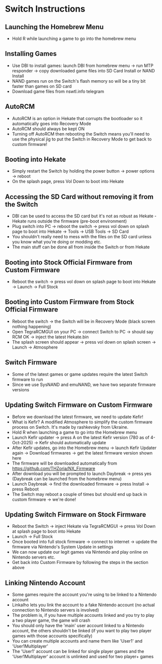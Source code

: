 # Switch Instructions

## Launching the Homebrew Menu

- Hold R while launching a game to go into the homebrew menu

## Installing Games

- Use DBI to install games: launch DBI from homebrew menu -> run MTP responder -> copy downloaded game files into SD Card Install or NAND Install
- NAND games run on the Switch's flash memory so will be a tiny bit faster than games on SD card
- Download game files from nswtl.info telegram

## AutoRCM

- AutoRCM is an option in Hekate that corrupts the bootloader so it automatically goes into Recovery Mode
- AutoRCM should always be kept ON
- Turning off AutoRCM then rebooting the Switch means you'll need to use the physical jig to put the Switch in Recovery Mode to get back to custom firmware!

## Booting into Hekate

- Simply restart the Switch by holding the power button -> power options -> reboot
- On the splash page, press Vol Down to boot into Hekate

## Accessing the SD Card without removing it from the Switch

- DBI can be used to access the SD card but it's not as robust as Hekate - Hekate runs outside the firmware (pre-boot environment)
- Plug switch into PC -> reboot the switch -> press vol down on splash page to boot into Hekate -> Tools -> USB Tools -> SD Card
- You shouldn't really need to mess with the files on the SD card unless you know what you're doing or modding etc.
- The main stuff can be done all from inside the Switch or from Hekate

## Booting into Stock Official Firmware from Custom Firmware

- Reboot the switch -> press vol down on splash page to boot into Hekate -> Launch -> Full Stock

## Booting into Custom Firmware from Stock Official Firmware

- Reboot the switch -> the Switch will be in Recovery Mode (black screen nothing happening)
- Open TegraRCMGUI on your PC -> connect Switch to PC -> should say RCM OK -> inject the latest Hekate.bin
- The splash screen should appear -> press vol down on splash screen -> Launch -> Atmosphere

## Switch Firmware

- Some of the latest games or game updates require the latest Switch firmware to run
- Since we use SysNAND and emuNAND, we have two separate firmware versions

## Updating Switch Firmware on Custom Firmware

- Before we download the latest firmware, we need to update Kefir!
- What is Kefir? A modified Atmosphere to simplify the custom firmware process on Switch. It's made by rashkevsky from Ukraine.
- Hold R when launching a game to go into the Homebrew menu
- Launch Kefir updater -> press A on the latest Kefir version (780 as of 4-Oct-2025) -> Kefir should automatically update
- After Kefir updates, go into the Homebrew menu -> launch Kefir Updater again -> Download firmwares -> get the latest firmware version shown here
- The firmware will be downloaded automatically from <https://github.com/THZoria/NX_Firmware>
- After download you will be prompted to launch Daybreak -> press yes (Daybreak can be launched from the homebrew menu)
- Launch Daybreak -> find the downloaded firmware -> press Install -> press Reboot
- The Switch may reboot a couple of times but should end up back in custom firmware -> we're done!

## Updating Switch Firmware on Stock Firmware

- Reboot the Switch -> inject Hekate via TegraRCMGUI -> press Vol Down at splash page to boot into Hekate
- Launch -> Full Stock
- Once booted into full stock firmware -> connect to internet -> update the firmware via Nintendo's System Update in settings
- We can now update our legit games via Nintendo and play online on Nintendo servers etc.
- Get back into Custom Firmware by following the steps in the section above

## Linking Nintendo Account

- Some games require the account you're using to be linked to a Nintendo account
- Linkalho lets you link the account to a fake Nintendo account (no actual connection to Nintendo servers is involved)
- The problem is, if you have multiple accounts linked and you try to play a two player game, the game will crash
- You should only have the 'main' user account linked to a Nintendo account, the others shouldn't be linked (if you want to play two player games with those accounts specifically)
- You can create multiple accounts and name them like 'User1' and 'User1Multiplayer'
- The 'User1' account can be linked for single player games and the 'User1Multiplayer' account is unlinked and used for two player+ games
